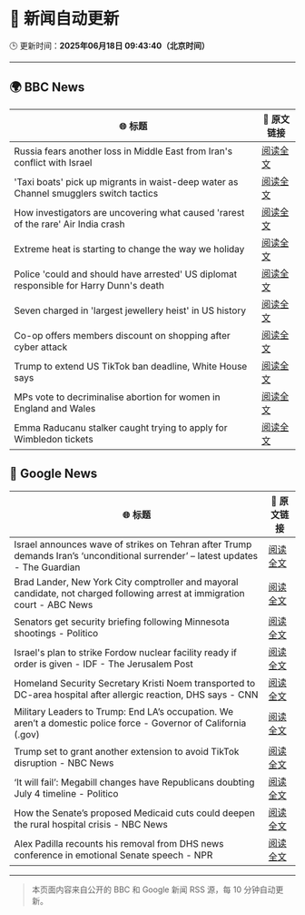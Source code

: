 # 🧠 新闻自动更新

🕒 更新时间：**2025年06月18日 09:43:40（北京时间）**

---

## 🌍 BBC News

| 🌐 标题 | 🔗 原文链接 |
|--------|-------------|
| Russia fears another loss in Middle East from Iran's conflict with Israel | [阅读全文](https://www.bbc.com/news/articles/c3w463pyj90o) |
| 'Taxi boats' pick up migrants in waist-deep water as Channel smugglers switch tactics | [阅读全文](https://www.bbc.com/news/articles/cpd1l6p8vw9o) |
| How investigators are uncovering what caused 'rarest of the rare' Air India crash | [阅读全文](https://www.bbc.com/news/articles/c4gkd555jlko) |
| Extreme heat is starting to change the way we holiday | [阅读全文](https://www.bbc.com/news/articles/czxw6331grxo) |
| Police 'could and should have arrested' US diplomat responsible for Harry Dunn's death | [阅读全文](https://www.bbc.com/news/articles/cj0m8erl3rdo) |
| Seven charged in 'largest jewellery heist' in US history | [阅读全文](https://www.bbc.com/news/articles/cz7l3d7dpw2o) |
| Co-op offers members discount on shopping after cyber attack | [阅读全文](https://www.bbc.com/news/articles/cvg85r4yr5jo) |
| Trump to extend US TikTok ban deadline, White House says | [阅读全文](https://www.bbc.com/news/articles/cwyqjepq2e1o) |
| MPs vote to decriminalise abortion for women in England and Wales | [阅读全文](https://www.bbc.com/news/articles/c2le12114j9o) |
| Emma Raducanu stalker caught trying to apply for Wimbledon tickets | [阅读全文](https://www.bbc.com/sport/tennis/articles/c74zjj14xvyo) |

## 📰 Google News

| 🌐 标题 | 🔗 原文链接 |
|--------|-------------|
| Israel announces wave of strikes on Tehran after Trump demands Iran’s ‘unconditional surrender’ – latest updates - The Guardian | [阅读全文](https://news.google.com/rss/articles/CBMivAFBVV95cUxQcHhuYVJCTEJOVXdod3ZnYUVKV3p3QXBzUUJFdW80U0lLWFRmUUFFczFTUmliTlhDRFZMcl83ZUtXQTgwVjJ6SFE1eDhHZnprN0kyT2FPN0ZCSG4yWF9mX3BGbGFPNXd5cHp5OUpZZFVWdDhuRldUMGR3SUNYNktfQTREQU1QNnVSSUNoangxMHBfUVlMa1hNWmxGd3l6Mlg0ejMzSnp5WUs5RV9zbHdFUS0yMUVweHJRVjU4aQ?oc=5) |
| Brad Lander, New York City comptroller and mayoral candidate, not charged following arrest at immigration court - ABC News | [阅读全文](https://news.google.com/rss/articles/CBMijAFBVV95cUxPTTNYNy1FelBBSDBLTGc4LUh0enVyalA3UXBLR2VTUm1OVkdTX0ZNQmJhWUNtQkNSdFNPT2lNUWZBZ3A5cVZHNDdZQmNKWkFxRmdYeWVNYWx3cUNzcXFKYUppMTdUQV8zS29kNERIUnNIQlJFbDVZS1EyYXVtZnppR2hrUnBsWXRfNmZzZtIBkgFBVV95cUxPbVNRZkc5ZWdRWmI2Q01nV2kwRWJ2VEdrSEdBY2ZLQkFnX3lXUjRQaFVyRV9fTEdkQkNEeFEtNXMwd0JHUlRiRHl5TjB4ZTBjemR0dTdMY054dEdVTTI1OW1KN2ttZ1QtdXJjY3VjM1RaWVNzQlRWem9aZmVzWkkxTHJiY08wTjA3bFFFcVpCYncxQQ?oc=5) |
| Senators get security briefing following Minnesota shootings - Politico | [阅读全文](https://news.google.com/rss/articles/CBMingFBVV95cUxQZEc2T1otdWk3cDE2SXRUdkhNRUk5Vm1rOVRPdnlpRnFSbGdJSmozMW0zT3RRa0VBdEhCNnpnZFg4T01GMFJkTC1ES282d1NZTkF4ZFNmUzNhMGdWNDZtc2IyZDJqU0NfVk5UMlo1NkpWUU9jYlVOSzh3U3pGeVBoc0hRWUQ3am9ROHRMNGZBbll6elVhUUVEYzEzclp3UQ?oc=5) |
| Israel's plan to strike Fordow nuclear facility ready if order is given - IDF - The Jerusalem Post | [阅读全文](https://news.google.com/rss/articles/CBMiXEFVX3lxTFB0N09LeHA0am1UWXZKdDM5a21BLXVUa3NrUThyYmIweXhiWlBLcUhZSUY5c0VJZ3JLcWJscTJsRHJKYXBmeDhNUUlZVjR2OVVMdmVfdGdTSlBxeFZZ?oc=5) |
| Homeland Security Secretary Kristi Noem transported to DC-area hospital after allergic reaction, DHS says - CNN | [阅读全文](https://news.google.com/rss/articles/CBMibkFVX3lxTFBrVDh5ZEhJS1FWUS1tOXIwYngxdFJaeThyelJNVC10NktKcGRRTmZzX05FaTRJU080OTRGVjdCWFFtdkdDWXg5WThsNzhfS2s1MV9hMk15dkZudmllYVQ0NVcwVXJKVW93NXZZSTB3?oc=5) |
| Military Leaders to Trump: End LA’s occupation. We aren’t a domestic police force - Governor of California (.gov) | [阅读全文](https://news.google.com/rss/articles/CBMisgFBVV95cUxOZzF0aDZGNkROWjZDSXhCSDVhaHRCbjQ4d1lsV25kWW5zUjBVQmF5SEpkbzJCV3FnTUpOTEl5NU1IN19IRk9WUVJIdjBZeTZ3V2VqQWJjZ3dlTGpjZnZRWmNjVWNCRlhBOWRaWkxvckNhR0F6NGZHcnpObGpKWTQxNGJxZzRTZXAtLWJvVExwaHBhSWFCOU9lSElacXU5cjkyanN0Ul8xMnZ5Mkh0YkRuamRR?oc=5) |
| Trump set to grant another extension to avoid TikTok disruption - NBC News | [阅读全文](https://news.google.com/rss/articles/CBMiekFVX3lxTE9wckVPYm5IYlFiTlpvNXhVRkpMbnpVbFA4Z3IzRFJFMUx3SGFDekNLdlh0UW83cDJyMi1uZng1NUFHV3dHM25QY0pqLWYzTnA4bll3WXBPZnB3SGtXVG56c2hiZU1Qc3FMLWNvbXdYbUVsTHVfYUJSV0530gFWQVVfeXFMUFpvS3JVNjExclBrMjM3ZW5JdEo0Q0NMUVZzVF9PZG5rX3doUm9ldDRNU0p1eTR6ZWtLN2h1TWJRMXlQVnVyOUxSTDc4eE9tMzRONzlVYlE?oc=5) |
| ‘It will fail’: Megabill changes have Republicans doubting July 4 timeline - Politico | [阅读全文](https://news.google.com/rss/articles/CBMipgFBVV95cUxOUmF1T0EtLUU1S3RlWWRwY3RrbmpDSGMxV2lKWGJRN1M1M3NZb3hlRFVUSVhfVDNTWmJJU3pyUWZhWHEtdkItaGc0TkVJNnJOUW5yQ3VBT3J1a1Z3NzltMjFmUjNZUGVRZ0NpSWlqWWF5ME5nSVRKZms0WTZkSVF2R0dFTHpvTzdGRXJjMnJvUDBsalhhcFowcjhLX2Y2cV9WSjNRc0pR?oc=5) |
| How the Senate’s proposed Medicaid cuts could deepen the rural hospital crisis - NBC News | [阅读全文](https://news.google.com/rss/articles/CBMiswFBVV95cUxNdXh2SlF2VVJjcEtDMU8tVDFpUVJIbXlRU19DYnFQX1lvX25YLXZwVF9KU19Od1ktNlotd1dUeHlJUUN6SFJpdE1uYThtTkxFTURnZGFBa1NvUW45Z0RQbV9fYnh6M0xBckxCYkQ1UTlxa0hhREM5ZHF2VEFHTTc4Z255dFZ6dG16Z21QT0VGYnhndVBYZXQ2RTJ5NktLaGtpUmZyU2FYRTlNcWhrNzZVN21sUdIBVkFVX3lxTE5BMWxVSkNBU2c5R1pxbU55TEhCcktSVVQxNzVNOWJncmpjTU02b0FRbml2d2cta0c2OVA5S3h6YjFFT3Q1WllDQkl3bFhXbmNlNFNsTzlB?oc=5) |
| Alex Padilla recounts his removal from DHS news conference in emotional Senate speech - NPR | [阅读全文](https://news.google.com/rss/articles/CBMitwFBVV95cUxPbUoxRC1iQ0V1QVZmalR2bzNLd2o2YW9jN0EzQWlNMG9IVDNuX3k3bGNWM2JraEkzQ1JGcTNrRThKUzBiaG9sek1TQXNhTl93TVVDcEl2bzNoY3pyWEtqeGRKaEl4ZjNqTkxlOS1PeXREcjFpYmd0ZWlEQjB6MDEyYlluQ1R1eU5idHNBNlV6c0dsWlg0ZW5XQ0s1RloyNzVhVmN6ZmFEeGIwZWVLTmFIMzFiWU1JemM?oc=5) |

---
> 本页面内容来自公开的 BBC 和 Google 新闻 RSS 源，每 10 分钟自动更新。